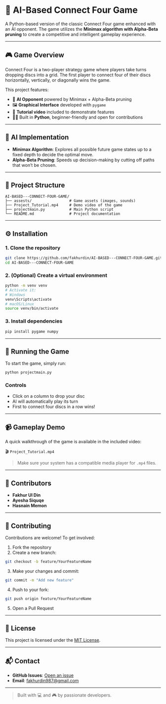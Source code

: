 # 🧠 AI-Based Connect Four Game

A Python-based version of the classic Connect Four game enhanced with an AI opponent. The game utilizes the **Minimax algorithm with Alpha-Beta pruning** to create a competitive and intelligent gameplay experience.

---

## 🎮 Game Overview

Connect Four is a two-player strategy game where players take turns dropping discs into a grid. The first player to connect four of their discs horizontally, vertically, or diagonally wins the game.

This project features:

- 🧠 **AI Opponent** powered by Minimax + Alpha-Beta pruning  
- 🖼️ **Graphical Interface** developed with `pygame`  
- 🎥 **Tutorial video** included to demonstrate features  
- 🧑‍💻 Built in **Python**, beginner-friendly and open for contributions

---

## 🧠 AI Implementation

- **Minimax Algorithm**: Explores all possible future game states up to a fixed depth to decide the optimal move.
- **Alpha-Beta Pruning**: Speeds up decision-making by cutting off paths that won’t be chosen.

---

## 📁 Project Structure

```
AI-BASED---CONNECT-FOUR-GAME/
├── assests/                 # Game assets (images, sounds)
├── Project_Tutorial.mp4     # Demo video of the game
├── projectmain.py           # Main Python script
└── README.md                # Project documentation
```

---

## ⚙️ Installation

### 1. Clone the repository

```bash
git clone https://github.com/fakhurdin/AI-BASED---CONNECT-FOUR-GAME.git
cd AI-BASED---CONNECT-FOUR-GAME
```

### 2. (Optional) Create a virtual environment

```bash
python -m venv venv
# Activate it:
# Windows
venv\Scripts\activate
# macOS/Linux
source venv/bin/activate
```

### 3. Install dependencies

```bash
pip install pygame numpy
```

---

## 🚀 Running the Game

To start the game, simply run:

```bash
python projectmain.py
```

### Controls

- Click on a column to drop your disc
- AI will automatically play its turn
- First to connect four discs in a row wins!

---

## 📹 Gameplay Demo

A quick walkthrough of the game is available in the included video:

🎬 `Project_Tutorial.mp4`

> Make sure your system has a compatible media player for `.mp4` files.

---

## 👥 Contributors

- **Fakhur Ul Din**  
- **Ayesha Siquqe**  
- **Hasnain Memon**

---

## 🤝 Contributing

Contributions are welcome! To get involved:

1. Fork the repository
2. Create a new branch:

```bash
git checkout -b feature/YourFeatureName
```

3. Make your changes and commit:

```bash
git commit -m "Add new feature"
```

4. Push to your fork:

```bash
git push origin feature/YourFeatureName
```

5. Open a Pull Request

---

## 📄 License

This project is licensed under the [MIT License](LICENSE).

---

## 📬 Contact

- **GitHub Issues**: [Open an issue](https://github.com/fakhurdin/AI-BASED---CONNECT-FOUR-GAME/issues)
- **Email**: [fakhurdin987@gmail.com](mailto:fakhurdin987@gmail.com)

---

> Built with 💻 and 🎮 by passionate developers.
